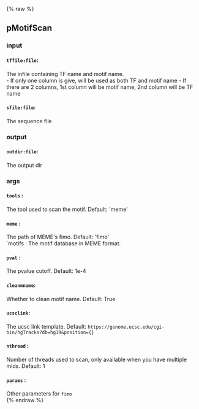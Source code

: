 {% raw %}

## pMotifScan

### input
#### `tffile:file`:
 The infile containing TF name and motif name.  
		- If only one column is give, will be used as both TF and motif name
		- If there are 2 columns, 1st column will be motif name, 2nd column will be TF name
#### `sfile:file`:
 The sequence file  

### output
#### `outdir:file`:
 The output dir  

### args
#### `tools`   :
 The tool used to scan the motif. Default: 'meme'  
#### `meme`    :
 The path of MEME's fimo. Default: 'fimo'  
	`motifs   : The motif database in MEME format.
#### `pval`    :
 The pvalue cutoff. Default: 1e-4  
#### `cleanmname`:
 Whether to clean motif name. Default: True  
#### `ucsclink`:
 The ucsc link template. Default: `https://genome.ucsc.edu/cgi-bin/hgTracks?db=hg19&position={}`  
#### `nthread` :
 Number of threads used to scan, only available when you have multiple mids. Default: 1  
#### `params`  :
 Other parameters for `fimo`  
{% endraw %}
